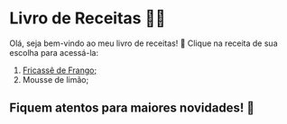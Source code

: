 # Livro de Receitas :man_cook:

Olá, seja bem-vindo ao meu livro de receitas! :wave:
Clique na receita de sua escolha para acessá-la:

  1. [Fricassê de Frango;](https://github.com/aydan606/receitas/blob/main/receitas/Fricass%C3%AA%20de%20Frango/receita.md)
  2. Mousse de limão;

## Fiquem atentos para maiores novidades! :pray:
